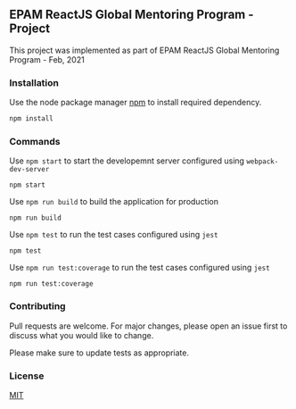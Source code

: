 ## EPAM ReactJS Global Mentoring Program - Project

This project was implemented as part of EPAM ReactJS Global Mentoring Program - Feb, 2021

### Installation

Use the node package manager [npm](https://www.npmjs.com/) to install required dependency.

```cmd
npm install
```

### Commands

Use `npm start` to start the developemnt server configured using `webpack-dev-server`

```
npm start
```
Use `npm run build` to build the application for production

```
npm run build
```
Use `npm test` to run the test cases configured using `jest`

```
npm test
```
Use `npm run test:coverage` to run the test cases configured using `jest`

```
npm run test:coverage
```


### Contributing
Pull requests are welcome. For major changes, please open an issue first to discuss what you would like to change.

Please make sure to update tests as appropriate.

### License
[MIT](https://choosealicense.com/licenses/mit/)